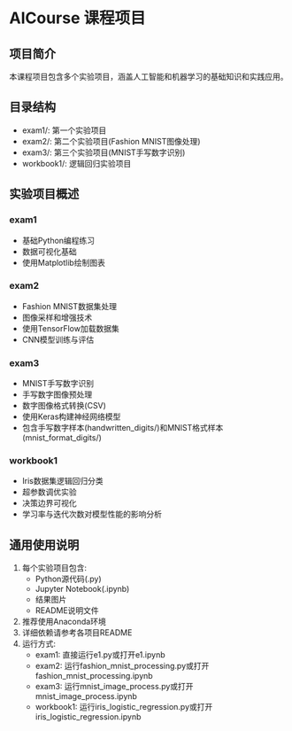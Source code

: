 # AICourse 课程项目

## 项目简介
本课程项目包含多个实验项目，涵盖人工智能和机器学习的基础知识和实践应用。

## 目录结构
- exam1/: 第一个实验项目
- exam2/: 第二个实验项目(Fashion MNIST图像处理)
- exam3/: 第三个实验项目(MNIST手写数字识别)
- workbook1/: 逻辑回归实验项目

## 实验项目概述
### exam1
- 基础Python编程练习
- 数据可视化基础
- 使用Matplotlib绘制图表

### exam2
- Fashion MNIST数据集处理
- 图像采样和增强技术
- 使用TensorFlow加载数据集
- CNN模型训练与评估

### exam3
- MNIST手写数字识别
- 手写数字图像预处理
- 数字图像格式转换(CSV)
- 使用Keras构建神经网络模型
- 包含手写数字样本(handwritten_digits/)和MNIST格式样本(mnist_format_digits/)

### workbook1
- Iris数据集逻辑回归分类
- 超参数调优实验
- 决策边界可视化
- 学习率与迭代次数对模型性能的影响分析

## 通用使用说明
1. 每个实验项目包含:
   - Python源代码(.py)
   - Jupyter Notebook(.ipynb)
   - 结果图片
   - README说明文件
2. 推荐使用Anaconda环境
3. 详细依赖请参考各项目README
4. 运行方式:
   - exam1: 直接运行e1.py或打开e1.ipynb
   - exam2: 运行fashion_mnist_processing.py或打开fashion_mnist_processing.ipynb
   - exam3: 运行mnist_image_process.py或打开mnist_image_process.ipynb
   - workbook1: 运行iris_logistic_regression.py或打开iris_logistic_regression.ipynb